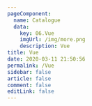 ```yaml
---
pageComponent: 
  name: Catalogue
  data: 
    key: 06.Vue
    imgUrl: /img/more.png
    description: Vue
title: Vue
date: 2020-03-11 21:50:56
permalink: /Vue
sidebar: false
article: false
comment: false
editLink: false
---
```

